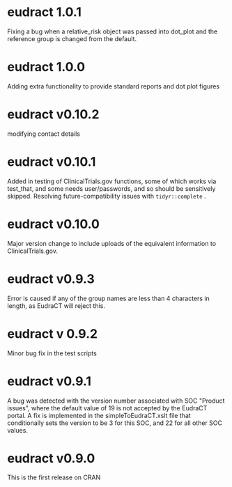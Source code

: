 # eudract 1.0.1

Fixing a bug when a relative_risk object was passed into dot_plot and the reference
group is changed from the default. 

# eudract 1.0.0

Adding extra functionality to provide standard reports and dot plot figures


# eudract v0.10.2

modifying contact details


# eudract v0.10.1

Added in testing of ClinicalTrials.gov functions, some of which works via test_that, and some needs user/passwords, and so should be sensitively skipped.  Resolving future-compatibility issues with `tidyr::complete` .



# eudract v0.10.0

Major version change to include uploads of the equivalent information to ClinicalTrials.gov.


# eudract v0.9.3

Error is caused if any of the group names are less than 4 characters in length, as EudraCT will reject this.


# eudract v 0.9.2

Minor bug fix in the test scripts


# eudract v0.9.1

A bug was detected with the version number associated with SOC "Product issues", where the default value of 19 is not accepted by the EudraCT portal. A fix is implemented in the simpleToEudraCT.xslt file that conditionally sets the version to be 3 for this SOC, and 22 for all other SOC values. 

# eudract v0.9.0

This is the first release on CRAN
